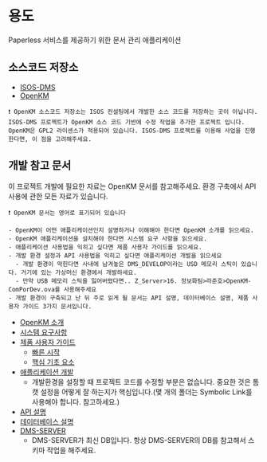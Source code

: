 # 용도
Paperless 서비스를 제공하기 위한 문서 관리 애플리케이션

## 소스코드 저장소
- [ISOS-DMS](https://github.com/isos-consulting/document-management-system)
- [OpenKM](https://github.com/openkm/document-management-system)

```
❗ OpenKM 소스코드 저장소는 ISOS 컨설팅에서 개발한 소스 코드를 저장하는 곳이 아닙니다.
ISOS-DMS 프로젝트가 OpenKM 소스 코드 기반에 수정 작업을 추가한 프로젝트 입니다.
OpenKM은 GPL2 라이센스가 적용되어 있습니다. ISOS-DMS 프로젝트를 이용해 사업을 진행한다면, 이 점을 고려해주세요.
```

## 개발 참고 문서
이 프로젝트 개발에 필요한 자료는 OpenKM 문서를 참고해주세요. 환경 구축에서 API 사용에 관한 모든 자료가 있습니다.

`❗ OpenKM 문서는 영어로 표기되어 있습니다`
```
- OpenKM이 어떤 애플리케이션인지 설명하거나 이해해야 한다면 OpenKM 소개를 읽으세요.
- OpenKM 애플리케이션을 설치해야 한다면 시스템 요구 사항을 읽으세요.
- 애플리케이션 사용법을 익히고 싶다면 제품 사용자 가이드를 읽으세요.
- 개발 환경 설정과 API 사용법을 익히고 싶다면 애플리케이션 개발을 읽으세요
  - 개발 환경이 막힌다면 사내에 남겨놓은 DMS_DEVELOP이라는 USD 메모리 스틱이 있습니다. 거기에 있는 가상머신 환경에서 개발하세요.
  - 만약 USB 메모리 스틱을 잃어버렸다면.. Z_Server>16. 정보화팀>라준호>OpenKM-ComPorDev.ova를 사용해주세요
- 개발 환경이 구축되고 난 뒤 주로 읽게 될 문서는 API 설명, 데이터베이스 설명, 제품 사용자 가이드 3가지 문서입니다.
```

- [OpenKM 소개](https://docs.openkm.com/kcenter/view/okm-6.3-com/)
- [시스템 요구사항](https://docs.openkm.com/kcenter/view/okm-6.3-com/hardware-and-software-requirements.html)
- [제품 사용자 가이드](https://docs.openkm.com/kcenter/view/okm-6.3-com/user-guide.html)
  - [빠른 시작](https://docs.openkm.com/kcenter/view/okm-6.3-com/quick-start.html)
  - [핵심 기초 요소](https://docs.openkm.com/kcenter/view/okm-6.3-com/essential-fundamentals.html)
- [애플리케이션 개발](https://docs.openkm.com/kcenter/view/okm-6.3-com/development.html)
  - 개발환경을 설정할 때 프로젝트 코드를 수정할 부분은 없습니다. 중요한 것은 톰캣 설정을 어떻게 잘 하는지가 핵심입니다.(몇 개의 폴더는 Symbolic Link를 사용해야 합니다. 참고하세요.)
- [API 설명](https://docs.openkm.com/kcenter/view/okm-6.3-com/api-description.html)
- [데이터베이스 설명](https://docs.openkm.com/kcenter/view/okm-6.3-com/database-description.html)
- [DMS-SERVER](https://github.com/isos-consulting/feto/blob/main/docs/INFRASTRUCTURE.md#dms-server)
  - DMS-SERVER가 최신 DB입니다. 항상 DMS-SERVER의 DB를 참고해서 스키마 작업을 해주세요.
